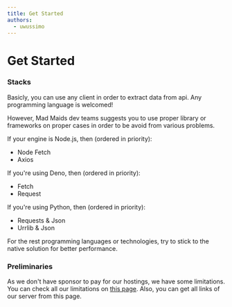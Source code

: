 ```yaml
---
title: Get Started
authors:
  - uwussimo
---
```


# Get Started

### Stacks

Basicly, you can use any client in order to extract data from api. Any programming language is welcomed!

However, Mad Maids dev teams suggests you to use proper library or frameworks on proper cases in order to
be avoid from various problems.

If your engine is Node.js, then (ordered in priority):

- Node Fetch
- Axios

If you're using Deno, then (ordered in priority):

- Fetch
- Request

If you're using Python, then (ordered in priority):

- Requests & Json
- Urrlib & Json

For the rest programming languages or technologies, try to stick to the native solution for better performance.

### Preliminaries

As we don't have sponsor to pay for our hostings, we have some limitations. You can check all our limitations on [this page](/docs/limitations). Also, you can get all links of our server from this page.
